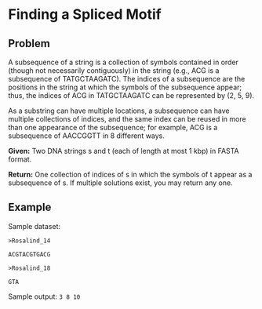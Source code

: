 # Finding a Spliced Motif

## Problem
A subsequence of a string is a collection of symbols contained in order (though not necessarily contiguously) in the string (e.g., ACG is a subsequence of TATGCTAAGATC). The indices of a subsequence are the positions in the string at which the symbols of the subsequence appear; thus, the indices of ACG in TATGCTAAGATC can be represented by (2, 5, 9).

As a substring can have multiple locations, a subsequence can have multiple collections of indices, and the same index can be reused in more than one appearance of the subsequence; for example, ACG is a subsequence of AACCGGTT in 8 different ways.

**Given:** Two DNA strings s and t (each of length at most 1 kbp) in FASTA format.

**Return:** One collection of indices of s in which the symbols of t appear as a subsequence of s. If multiple solutions exist, you may return any one.


## Example
Sample dataset:
```
>Rosalind_14

ACGTACGTGACG

>Rosalind_18

GTA
```

Sample output:
```3 8 10```